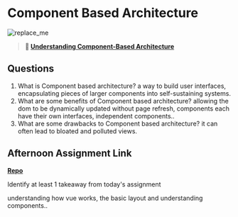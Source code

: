 # Component Based Architecture

![replace_me](https://codeworks.blob.core.windows.net/public/assets/img/illustrations/placeholder.svg)

> **📖 [Understanding Component-Based Architecture](https://codeworksacademy.com/fs-student-guide/resources/wk6/01-Component-Based-Architecture)**

## Questions

1. What is Component based architecture?
a way to build user interfaces, encapsulating pieces of larger components into self-sustaining systems.
2. What are some benefits of Component based architecture?
allowing the dom to be dynamically updated without page refresh, components each have their own interfaces, independent components..
3. What are some drawbacks to Component based architecture?
 it can often lead to bloated and polluted views.
## Afternoon Assignment Link

**[Repo](https://github.com/moathabdulrazak/vue-playground)**

Identify at least 1 takeaway from today's assignment


understanding how vue works, the basic layout and understanding components..